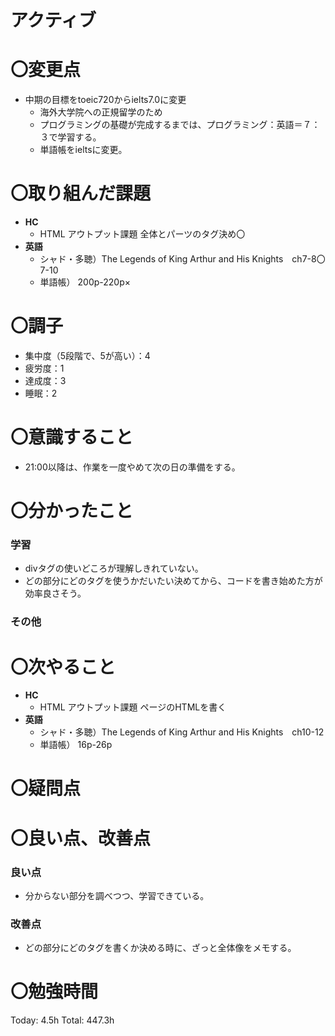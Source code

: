 # アクティブ

# 〇変更点

- 中期の目標をtoeic720からielts7.0に変更
    - 海外大学院への正規留学のため
    - プログラミングの基礎が完成するまでは、プログラミング：英語＝７：３で学習する。
    - 単語帳をieltsに変更。

# 〇取り組んだ課題

- **HC**
    - HTML アウトプット課題 全体とパーツのタグ決め〇
- **英語**
    - シャド・多聴）The Legends of King Arthur and His Knights　ch7-8〇7-10
    - 単語帳） 200p-220p×

# 〇調子

- 集中度（5段階で、5が高い）：4
- 疲労度：1
- 達成度：3
- 睡眠：2

# 〇意識すること

- 21:00以降は、作業を一度やめて次の日の準備をする。

# 〇分かったこと

### 学習

- divタグの使いどころが理解しきれていない。
- どの部分にどのタグを使うかだいたい決めてから、コードを書き始めた方が効率良さそう。

### その他

# 〇次やること

- **HC**
    - HTML アウトプット課題 ページのHTMLを書く
- **英語**
    - シャド・多聴）The Legends of King Arthur and His Knights　ch10-12
    - 単語帳） 16p-26p

# 〇疑問点


# 〇良い点、改善点

### 良い点

- 分からない部分を調べつつ、学習できている。

### 改善点

- どの部分にどのタグを書くか決める時に、ざっと全体像をメモする。

# 〇勉強時間

Today: 4.5h Total: 447.3h
